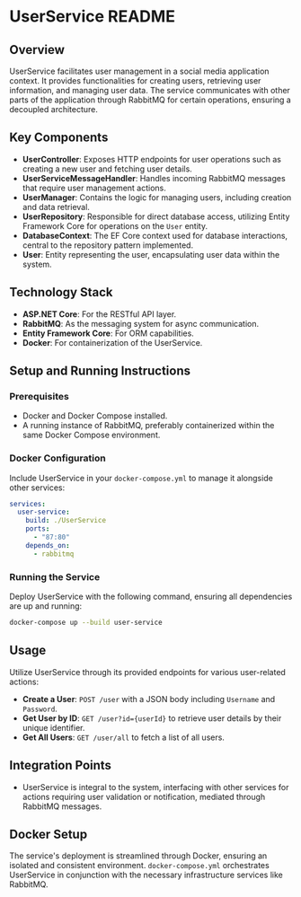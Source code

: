 # UserService README

## Overview
UserService facilitates user management in a social media application context. It provides functionalities for creating users, retrieving user information, and managing user data. The service communicates with other parts of the application through RabbitMQ for certain operations, ensuring a decoupled architecture.

## Key Components
- **UserController**: Exposes HTTP endpoints for user operations such as creating a new user and fetching user details.
- **UserServiceMessageHandler**: Handles incoming RabbitMQ messages that require user management actions.
- **UserManager**: Contains the logic for managing users, including creation and data retrieval.
- **UserRepository**: Responsible for direct database access, utilizing Entity Framework Core for operations on the `User` entity.
- **DatabaseContext**: The EF Core context used for database interactions, central to the repository pattern implemented.
- **User**: Entity representing the user, encapsulating user data within the system.

## Technology Stack
- **ASP.NET Core**: For the RESTful API layer.
- **RabbitMQ**: As the messaging system for async communication.
- **Entity Framework Core**: For ORM capabilities.
- **Docker**: For containerization of the UserService.

## Setup and Running Instructions

### Prerequisites
- Docker and Docker Compose installed.
- A running instance of RabbitMQ, preferably containerized within the same Docker Compose environment.

### Docker Configuration
Include UserService in your `docker-compose.yml` to manage it alongside other services:

```yaml
services:
  user-service:
    build: ./UserService
    ports:
      - "87:80"
    depends_on:
      - rabbitmq
```

### Running the Service
Deploy UserService with the following command, ensuring all dependencies are up and running:

```sh
docker-compose up --build user-service
```

## Usage
Utilize UserService through its provided endpoints for various user-related actions:

- **Create a User**: `POST /user` with a JSON body including `Username` and `Password`.
- **Get User by ID**: `GET /user?id={userId}` to retrieve user details by their unique identifier.
- **Get All Users**: `GET /user/all` to fetch a list of all users.

## Integration Points
- UserService is integral to the system, interfacing with other services for actions requiring user validation or notification, mediated through RabbitMQ messages.

## Docker Setup
The service's deployment is streamlined through Docker, ensuring an isolated and consistent environment. `docker-compose.yml` orchestrates UserService in conjunction with the necessary infrastructure services like RabbitMQ.
